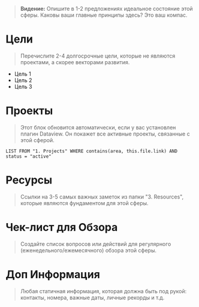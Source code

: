 > **Видение:** Опишите в 1-2 предложениях идеальное состояние этой сферы. Каковы ваши главные принципы здесь? Это ваш компас.

# Цели

> Перечислите 2-4 долгосрочные цели, которые не являются проектами, а скорее векторами развития.

- Цель 1
- Цель 2
- Цель 3

# Проекты

> Этот блок обновится автоматически, если у вас установлен плагин Dataview. Он покажет все активные проекты, связанные с этой сферой.

```dataview
LIST FROM "1. Projects" WHERE contains(area, this.file.link) AND status = "active"
```

# Ресурсы

> Ссылки на 3-5 самых важных заметок из папки "3. Resources", которые являются фундаментом для этой сферы.

# Чек-лист для Обзора

> Создайте список вопросов или действий для регулярного (еженедельного/ежемесячного) обзора этой сферы.

# Доп Информация

> Любая статичная информация, которая должна быть под рукой: контакты, номера, важные даты, личные рекорды и т.д.
